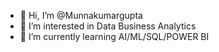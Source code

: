- 👋 Hi, I’m @Munnakumargupta
- 👀 I’m interested in Data Business Analytics
- 🌱 I’m currently learning AI/ML/SQL/POWER BI

<!---
Munnakumar943038/Munnakumar943038 is a ✨ special ✨ repository because its `README.md` (this file) appears on your GitHub profile.
You can click the Preview link to take a look at your changes.
--->
